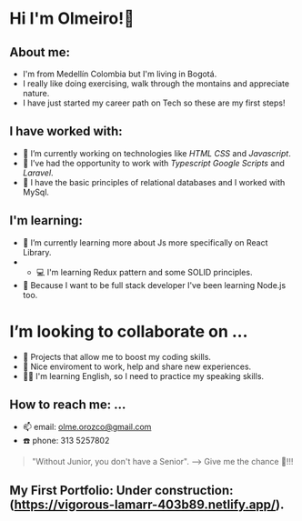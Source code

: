 # Hi I'm Olmeiro!👋

## About me:
- I'm from Medellín Colombia but I'm living in Bogotá.
- I really like doing exercising, walk through the montains and appreciate nature.
- I have just started my career path on Tech so these are my first steps!

## I have worked with:
- 🔭 I’m currently working on technologies like *HTML* *CSS* and *Javascript*.
- 💪 I’ve had the opportunity to work with *Typescript* *Google Scripts* and *Laravel*.
- 💽 I have the basic principles of relational databases and I worked with MySql.

## I'm learning:
- 🌱 I’m currently learning more about Js more specifically on React Library.
- - 💻 I'm learning Redux pattern and some SOLID principles.
- 💨 Because I want to be full stack developer I've been learning Node.js too.

# I’m looking to collaborate on ...
- 👯 Projects that allow me to boost my coding skills.
- 🤔 Nice enviroment to work, help and share new experiences.
- 🙋‍♂️ I'm learning English, so I need to practice my speaking skills.

##  How to reach me: ...
- 📫 email: olme.orozco@gmail.com
- ☎️ phone: 313 5257802

> "Without Junior, you don't have a Senior".
--> Give me the chance 💯!!!

## My First Portfolio: Under construction:(https://vigorous-lamarr-403b89.netlify.app/).

